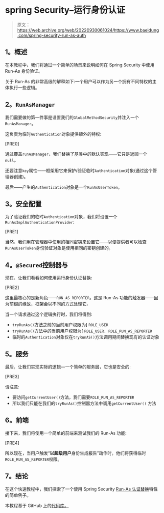 # spring Security–运行身份认证

> 原文：<https://web.archive.org/web/20220930061024/https://www.baeldung.com/spring-security-run-as-auth>

## **1。概述**

在本教程中，我们将通过一个简单的场景来说明如何在 Spring Security 中使用 Run-As 身份验证。

关于 Run-As 的非常高级的解释如下:一个用户可以作为另一个拥有不同特权的主体执行一些逻辑。

## **2。`RunAsManager`**

我们需要做的第一件事是设置我们的`GlobalMethodSecurity`并注入一个`RunAsManager`。

这负责为临时`Authentication`对象提供额外的特权:

[PRE0]

通过覆盖`runAsManager`，我们替换了基类中的默认实现——它只是返回一个`null`。

还要注意`key`属性——框架用它来保护/验证临时`Authentication`对象(通过这个管理器创建)。

最后——产生的`Authentication`对象是一个`RunAsUserToken`。

## **3。安全配置**

为了验证我们的临时`Authentication`对象，我们将设置一个`RunAsImplAuthenticationProvider`:

[PRE1]

当然，我们用在管理器中使用的相同密钥来设置它——以便提供者可以检查`RunAsUserToken`身份验证对象是使用相同的密钥创建的。

## **4。`@Secured`控制器与**

现在，让我们看看如何使用运行身份认证替换:

[PRE2]

这里最核心的是新角色——`RUN_AS_REPORTER`。这是 Run-As 功能的触发器——因为前缀的缘故，框架会以不同的方式处理它。

当一个请求通过这个逻辑执行时，我们将得到:

*   `tryRunAs()`方法之前的当前用户权限为[ `ROLE_USER`
*   `tryRunAs()`方法中的当前用户权限为[ `ROLE_USER, ROLE_RUN_AS_REPORTER`
*   临时的`Authentication`对象仅在`tryRunAS()`方法调用期间替换现有的认证对象

## **5。服务**

最后，让我们实现实际的逻辑—一个简单的服务层，它也是安全的:

[PRE3]

请注意:

*   要访问`getCurrentUser()`方法，我们需要`ROLE_RUN_AS_REPORTER`
*   所以我们只能在我们的`tryRunAs()`控制器方法中调用`getCurrentUser()` 方法

## **6。前端**

接下来，我们将使用一个简单的前端来测试我们的 Run-As 功能:

[PRE4]

所以现在，当用户触发“**以超级用户**身份生成报告”动作时，他们将获得临时`ROLE_RUN_AS_REPORTER`权限。

## **7。结论**

在这个快速教程中，我们探索了一个使用 Spring Security [Run-As 认证替换](https://web.archive.org/web/20220815034334/https://docs.spring.io/spring-security/site/docs/4.0.3.RELEASE/reference/htmlsingle/#runas)特性的简单例子。

本教程基于 GitHub 上的[代码库。](https://web.archive.org/web/20220815034334/https://github.com/eugenp/tutorials/tree/master/spring-security-modules/spring-security-web-rest-custom)